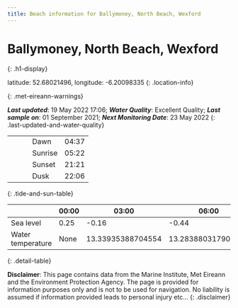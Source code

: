 ```yaml
---
title: Beach information for Ballymoney, North Beach, Wexford
---
```

# Ballymoney, North Beach, Wexford 
{: .h1-display}

latitude: 52.68021496, longitude: -6.20098335
{: .location-info}


{: .met-eireann-warnings}

___Last updated___: 19 May 2022 17:06; ___Water Quality___: Excellent Quality;
___Last sample on___: 01 September 2021; ___Next Monitoring Date___: 23 May 2022
{: .last-updated-and-water-quality}

|   |   |   |   |   |
|---|---|---|---|---|
|   |   |   | Dawn  | 04:37 |
|   |   |   | Sunrise  | 05:22 |
|   |   |   | Sunset  | 21:21 |
|   |   |   | Dusk  | 22:06 |
{: .tide-and-sun-table}

<div></div>

| | 00:00 | 03:00 | 06:00 | 09:00 | 12:00 | 15:00 | 18:00 | 21:00 |
|---|---|---|---|---|---|---|---|---|
| Sea level | 0.25 | -0.16 | -0.44 | 0.08| 0.08 | -0.17 | -0.32 | 0.24 |
| Water temperature | None | 13.33935388704554 | 13.283880317909972 | 13.315844705867871 | 13.460817762194985 | 13.490926425321996 | 13.514454451179471 | 13.517858192285761 |
{: .detail-table}

__Disclaimer__: This page contains data from the Marine Institute,
Met Eireann and the Environment Protection Agency. The page is provided for
information purposes only and is not to be used for navigation. No liability
is assumed if information provided leads to personal injury etc...
{: .disclaimer}